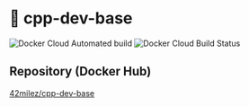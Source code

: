 # 🐳 cpp-dev-base
![Docker Cloud Automated build](https://img.shields.io/docker/cloud/automated/42milez/cpp-dev-base) ![Docker Cloud Build Status](https://img.shields.io/docker/cloud/build/42milez/cpp-dev-base)

## Repository (Docker Hub)
[42milez/cpp-dev-base
](https://hub.docker.com/r/42milez/cpp-dev-base)
